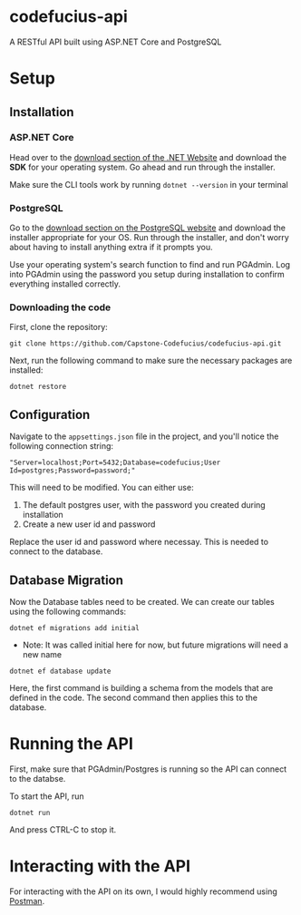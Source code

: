# codefucius-api

A RESTful API built using ASP.NET Core and PostgreSQL

# Setup

## Installation

### ASP.NET Core

Head over to the [download section of the .NET Website](https://dotnet.microsoft.com/download) and download the **SDK** for your operating system.  Go ahead and run through the installer.

Make sure the CLI tools work by running `dotnet --version` in your terminal

### PostgreSQL

Go to the [download section on the PostgreSQL website](https://www.postgresql.org/download/) and download the installer appropriate for your OS.  Run through the installer, and don't worry about having to install anything extra if it prompts you.

Use your operating system's search function to find and run PGAdmin.  Log into PGAdmin using the password you setup during installation to confirm everything installed correctly.

### Downloading the code

First, clone the repository:

`git clone https://github.com/Capstone-Codefucius/codefucius-api.git`

Next, run the following command to make sure the necessary packages are installed:

`dotnet restore`

## Configuration

Navigate to the `appsettings.json` file in the project, and you'll notice the following connection string:

`"Server=localhost;Port=5432;Database=codefucius;User Id=postgres;Password=password;"`

This will need to be modified.  You can either use:
1. The default postgres user, with the password you created during installation
2. Create a new user id and password

Replace the user id and password where necessay.  This is needed to connect to the database.

## Database Migration

Now the Database tables need to be created.  We can create our tables using the following commands:

`dotnet ef migrations add initial` 

* Note: It was called initial here for now, but future migrations will need a new name

`dotnet ef database update`

Here, the first command is building a schema from the models that are defined in the code.  The second command then applies this to the database.

# Running the API

First, make sure that PGAdmin/Postgres is running so the API can connect to the databse.

To start the API, run

`dotnet run`

And press CTRL-C to stop it.

# Interacting with the API

For interacting with the API on its own, I would highly recommend using [Postman](https://www.postman.com/downloads/).
